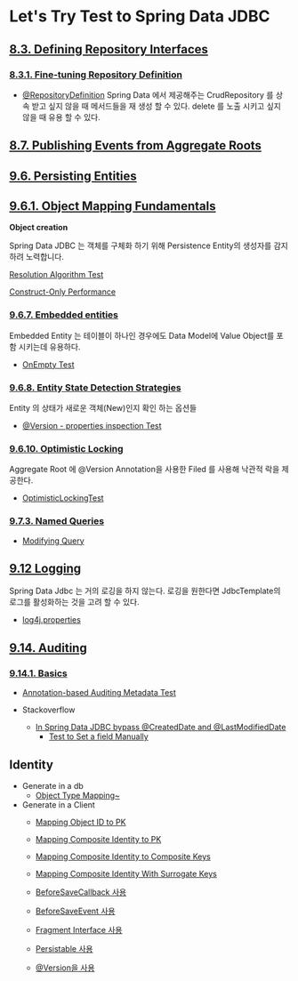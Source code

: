 # Let's Try Test to Spring Data JDBC 

## [8.3. Defining Repository Interfaces](https://docs.spring.io/spring-data/jdbc/docs/current/reference/html/#repositories.definition)

### [8.3.1. Fine-tuning Repository Definition](https://docs.spring.io/spring-data/jdbc/docs/current/reference/html/#repositories)

  - [@RepositoryDefinition](src/test/java/masil/example/springdata/jdbc/ch8_3_1/RepositoryDefinitionTest.java)
      Spring Data 에서 제공해주는 CrudRepository 를 상속 받고 싶지 않을 때 메서드들을 재 생성 할 수 있다. delete 를 노출 시키고 싶지 않을 때 유용 할 수 있다.

## [8.7. Publishing Events from Aggregate Roots](https://docs.spring.io/spring-data/jdbc/docs/current/reference/html/#core.extensions)
  

## [9.6. Persisting Entities](https://docs.spring.io/spring-data/jdbc/docs/current/reference/html/#jdbc.entity-persistence)

## [9.6.1. Object Mapping Fundamentals](https://docs.spring.io/spring-data/jdbc/docs/current/reference/html/#mapping.fundamentals)

**Object creation**

Spring Data JDBC 는 객체를 구체화 하기 위해 Persistence Entity의  생성자를 감지하려 노력합니다.

[Resolution Algorithm Test](src/test/java/masil/example/springdata/jdbc/ch9_6_1/ObjectCreationTest.java)

[Construct-Only Performance](src/test/java/masil/example/springdata/jdbc/ch9_6_1/ConstructorOnlyPerformanceTest.java)
  

### [9.6.7. Embedded entities](https://docs.spring.io/spring-data/jdbc/docs/current/reference/html/#jdbc.entity-persistence.embedded-entities)
Embedded Entity 는 테이블이 하나인 경우에도 Data Model에 Value Object를 포함 시키는데 유용하다.

- [OnEmpty Test](src/test/java/masil/example/springdata/jdbc/ch9_6_7/EmbeddedOptionTest.java)

### [9.6.8. Entity State Detection Strategies](https://docs.spring.io/spring-data/jdbc/docs/current/reference/html/#is-new-state-detection)

Entity 의 상태가 새로운 객체(New)인지 확인 하는 옵션들  
 - [@Version - properties inspection Test](src/test/java/masil/example/springdata/jdbc/ch9_6_8/VersionPropertiesInspectionTest.java)

### [9.6.10. Optimistic Locking](https://docs.spring.io/spring-data/jdbc/docs/current/reference/html/#jdbc.entity-persistence.optimistic-locking)

Aggregate Root 에 @Version Annotation을 사용한 Filed 를 사용해 낙관적 락을 제공한다. 
- [OptimisticLockingTest](src/test/java/masil/example/springdata/jdbc/ch9_6_10/OptimisticLockingTest.java)

### [9.7.3. Named Queries](https://docs.spring.io/spring-data/jdbc/docs/current/reference/html/#jdbc.query-methods.named-query)

- [Modifying Query](https://docs.spring.io/spring-data/jdbc/docs/current/reference/html/#jdbc.query-methods.at-query.modifying)

## [9.12 Logging](https://docs.spring.io/spring-data/jdbc/docs/current/reference/html/#jdbc.logging)
  Spring Data Jdbc 는 거의 로깅을 하지 않는다. 로깅을 원한다면 JdbcTemplate의 로그를 활성화하는 것을 고려 할 수 있다.
  - [log4j.properties](src/main/resources/log4j.properties)

## [9.14. Auditing](https://docs.spring.io/spring-data/jdbc/docs/current/reference/html/#auditing)

### [9.14.1. Basics](https://docs.spring.io/spring-data/jdbc/docs/current/reference/html/#auditing.basics)

 - [Annotation-based Auditing Metadata Test](src/test/java/masil/example/springdata/jdbc/ch9_14_1/AnnotationBasedAuditingMetadataTest.java)

  - Stackoverflow
    - [In Spring Data JDBC bypass @CreatedDate and @LastModifiedDate](https://stackoverflow.com/questions/67775557/in-spring-data-jdbc-bypass-createddate-and-lastmodifieddate)
      - [Test to Set a field Manually](src/test/java/masil/example/springdata/jdbc/ch9_14_1/ManuallySetupTest.java)


## Identity


- Generate in a db
  - [Object Type Mapping~](src/test/java/masil/example/springdata/jdbc/identity/MappingObjectTypeTest.java)
- Generate in a Client
  - [Mapping Object ID to PK](src/test/java/masil/example/springdata/jdbc/identity/MappingIDToPkTest.java)
  - [Mapping Composite Identity to PK](src/test/java/masil/example/springdata/jdbc/identity/MappingCompositeIDToPKTest.java)
  - [Mapping Composite Identity to Composite Keys](src/test/java/masil/example/springdata/jdbc/identity/MappingCompositeIDToCompositeKeysTest.java)
  - [Mapping Composite Identity With Surrogate Keys](src/test/java/masil/example/springdata/jdbc/identity/MappingCompositeIDWithSurrogateKeys.java)

  - [BeforeSaveCallback 사용](src/test/java/masil/example/springdata/jdbc/identity/from_client/UsingBeforeSaveCallbackTest.java)
  - [BeforeSaveEvent 사용](src/test/java/masil/example/springdata/jdbc/identity/from_client/UsingBeforeSaveEventTest.java)
  - [Fragment Interface 사용](src/test/java/masil/example/springdata/jdbc/identity/from_client/UsingFragmentsInterfaceTest.java)
  - [Persistable 사용](src/test/java/masil/example/springdata/jdbc/identity/from_client/UsingPersistableTest.java)
  - [@Version을 사용](src/test/java/masil/example/springdata/jdbc/identity/from_client/UsingVersionTest.java)
